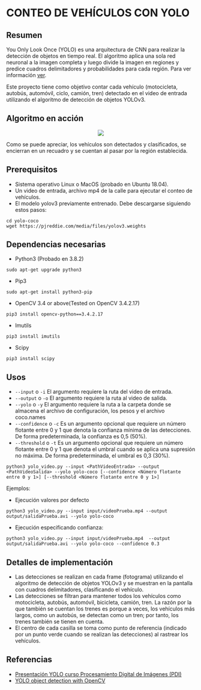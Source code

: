 # CONTEO DE VEHÍCULOS CON YOLO

## Resumen
You Only Look Once (YOLO) es una arquitectura de CNN para realizar la detección de objetos en tiempo real. El algoritmo aplica una sola red neuronal a la imagen completa y luego divide la imagen en regiones y predice cuadros delimitadores y probabilidades para cada región. Para ver información [ver](https://github.com/wagd96/YOLO-Counter/blob/master/Presentaci%C3%B3nYolo.pdf).

Este proyecto tiene como objetivo contar cada vehículo (motocicleta, autobús, automóvil, ciclo, camión, tren) detectado en el video de entrada utilizando el algoritmo de detección de objetos YOLOv3.


## Algoritmo en acción 
<p align="center">
  <img src="https://github.com/guptavasu1213/Yolo-Vehicle-Counter/blob/master/example_gif/highwayVideoExample.gif">
</p>
Como se puede apreciar, los vehículos son detectados y clasificados, se encierran en un recuadro y se cuentan al pasar por la región establecida.


## Prerequisitos
* Sistema operativo Linux o MacOS (probado en Ubuntu 18.04).
* Un video de entrada, archivo mp4 de la calle para ejecutar el conteo de vehículos.
* El modelo yolov3 previamente entrenado. Debe descargarse siguiendo estos pasos:

```
cd yolo-coco
wget https://pjreddie.com/media/files/yolov3.weights
``` 

## Dependencias necesarias
* Python3 (Probado en 3.8.2)
```
sudo apt-get upgrade python3
```
* Pip3
```
sudo apt-get install python3-pip
```
* OpenCV 3.4 or above(Tested on OpenCV 3.4.2.17)
```
pip3 install opencv-python==3.4.2.17
```
* Imutils 
```
pip3 install imutils
```
* Scipy
```
pip3 install scipy
```

## Usos
* `--input` o `-i` El argumento requiere la ruta del video de entrada.
* `--output` o `-o` El argumento requiere la ruta al video de salida.
* `--yolo` o `-y` El argumento requiere la ruta a la carpeta donde se almacena el archivo de configuración, los pesos y el archivo coco.names
* `--confidence` o `-c` Es un argumento opcional que requiere un número flotante entre 0 y 1 que denota la confianza mínima de las detecciones. De forma predeterminada, la confianza es 0,5 (50%).
* `--threshold` o `-t` Es un argumento opcional que requiere un número flotante entre 0 y 1 que denota el umbral cuando se aplica una supresión no máxima. De forma predeterminada, el umbral es 0,3 (30%).
```
python3 yolo_video.py --input <PathVideoEntrada> --output <PathVideoSalida> --yolo yolo-coco [--confidence <Número flotante entre 0 y 1>] [--threshold <Número flotante entre 0 y 1>] 
```
Ejemplos: 
* Ejecución valores por defecto
```
python3 yolo_video.py --input input/videoPrueba.mp4 --output output/salidaPrueba.avi --yolo yolo-coco 
```
* Ejecución especificando confianza:
```
python3 yolo_video.py --input input/videoPrueba.mp4  --output output/salidaPrueba.avi --yolo yolo-coco --confidence 0.3
```

## Detalles de implementación
* Las detecciones se realizan en cada frame (fotograma) utilizando el algoritmo de detección de objetos YOLOv3 y se muestran en la pantalla con cuadros delimitadores, clasificando el vehículo.
* Las detecciones se filtran para mantener todos los vehículos como motocicleta, autobús, automóvil, bicicleta, camión, tren. La razón por la que también se cuentan los trenes es porque a veces, los vehículos más largos, como un autobús, se detectan como un tren; por tanto, los trenes también se tienen en cuenta.
* El centro de cada casilla se toma como punto de referencia (indicado por un punto verde cuando se realizan las detecciones) al rastrear los vehículos.   


## Referencias
* [Presentación YOLO curso Procesamiento Digital de Imágenes (PDI)](https://github.com/wagd96/YOLO-Counter/blob/master/Presentaci%C3%B3nYolo.pdf)
* [YOLO object detection with OpenCV](https://www.pyimagesearch.com/2018/11/12/yolo-object-detection-with-opencv/)
